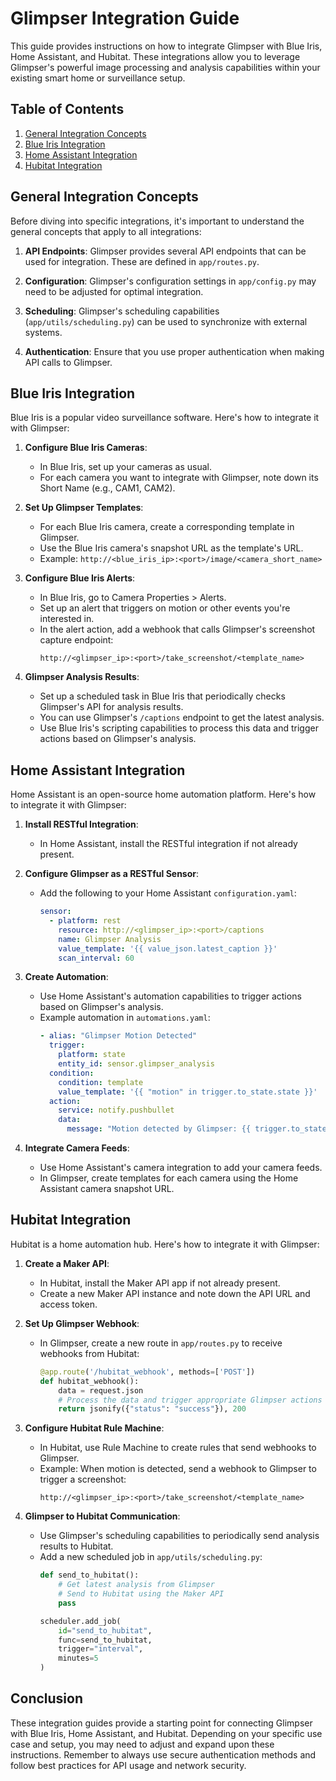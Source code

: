 # Glimpser Integration Guide

This guide provides instructions on how to integrate Glimpser with Blue Iris, Home Assistant, and Hubitat. These integrations allow you to leverage Glimpser's powerful image processing and analysis capabilities within your existing smart home or surveillance setup.

## Table of Contents

1. [General Integration Concepts](#general-integration-concepts)
2. [Blue Iris Integration](#blue-iris-integration)
3. [Home Assistant Integration](#home-assistant-integration)
4. [Hubitat Integration](#hubitat-integration)

## General Integration Concepts

Before diving into specific integrations, it's important to understand the general concepts that apply to all integrations:

1. **API Endpoints**: Glimpser provides several API endpoints that can be used for integration. These are defined in `app/routes.py`.

2. **Configuration**: Glimpser's configuration settings in `app/config.py` may need to be adjusted for optimal integration.

3. **Scheduling**: Glimpser's scheduling capabilities (`app/utils/scheduling.py`) can be used to synchronize with external systems.

4. **Authentication**: Ensure that you use proper authentication when making API calls to Glimpser.

## Blue Iris Integration

Blue Iris is a popular video surveillance software. Here's how to integrate it with Glimpser:

1. **Configure Blue Iris Cameras**:
   - In Blue Iris, set up your cameras as usual.
   - For each camera you want to integrate with Glimpser, note down its Short Name (e.g., CAM1, CAM2).

2. **Set Up Glimpser Templates**:
   - For each Blue Iris camera, create a corresponding template in Glimpser.
   - Use the Blue Iris camera's snapshot URL as the template's URL.
   - Example: `http://<blue_iris_ip>:<port>/image/<camera_short_name>`

3. **Configure Blue Iris Alerts**:
   - In Blue Iris, go to Camera Properties > Alerts.
   - Set up an alert that triggers on motion or other events you're interested in.
   - In the alert action, add a webhook that calls Glimpser's screenshot capture endpoint:
     ```
     http://<glimpser_ip>:<port>/take_screenshot/<template_name>
     ```

4. **Glimpser Analysis Results**:
   - Set up a scheduled task in Blue Iris that periodically checks Glimpser's API for analysis results.
   - You can use Glimpser's `/captions` endpoint to get the latest analysis.
   - Use Blue Iris's scripting capabilities to process this data and trigger actions based on Glimpser's analysis.

## Home Assistant Integration

Home Assistant is an open-source home automation platform. Here's how to integrate it with Glimpser:

1. **Install RESTful Integration**:
   - In Home Assistant, install the RESTful integration if not already present.

2. **Configure Glimpser as a RESTful Sensor**:
   - Add the following to your Home Assistant `configuration.yaml`:
     ```yaml
     sensor:
       - platform: rest
         resource: http://<glimpser_ip>:<port>/captions
         name: Glimpser Analysis
         value_template: '{{ value_json.latest_caption }}'
         scan_interval: 60
     ```

3. **Create Automation**:
   - Use Home Assistant's automation capabilities to trigger actions based on Glimpser's analysis.
   - Example automation in `automations.yaml`:
     ```yaml
     - alias: "Glimpser Motion Detected"
       trigger:
         platform: state
         entity_id: sensor.glimpser_analysis
       condition:
         condition: template
         value_template: '{{ "motion" in trigger.to_state.state }}'
       action:
         service: notify.pushbullet
         data:
           message: "Motion detected by Glimpser: {{ trigger.to_state.state }}"
     ```

4. **Integrate Camera Feeds**:
   - Use Home Assistant's camera integration to add your camera feeds.
   - In Glimpser, create templates for each camera using the Home Assistant camera snapshot URL.

## Hubitat Integration

Hubitat is a home automation hub. Here's how to integrate it with Glimpser:

1. **Create a Maker API**:
   - In Hubitat, install the Maker API app if not already present.
   - Create a new Maker API instance and note down the API URL and access token.

2. **Set Up Glimpser Webhook**:
   - In Glimpser, create a new route in `app/routes.py` to receive webhooks from Hubitat:
     ```python
     @app.route('/hubitat_webhook', methods=['POST'])
     def hubitat_webhook():
         data = request.json
         # Process the data and trigger appropriate Glimpser actions
         return jsonify({"status": "success"}), 200
     ```

3. **Configure Hubitat Rule Machine**:
   - In Hubitat, use Rule Machine to create rules that send webhooks to Glimpser.
   - Example: When motion is detected, send a webhook to Glimpser to trigger a screenshot:
     ```
     http://<glimpser_ip>:<port>/take_screenshot/<template_name>
     ```

4. **Glimpser to Hubitat Communication**:
   - Use Glimpser's scheduling capabilities to periodically send analysis results to Hubitat.
   - Add a new scheduled job in `app/utils/scheduling.py`:
     ```python
     def send_to_hubitat():
         # Get latest analysis from Glimpser
         # Send to Hubitat using the Maker API
         pass

     scheduler.add_job(
         id="send_to_hubitat",
         func=send_to_hubitat,
         trigger="interval",
         minutes=5
     )
     ```

## Conclusion

These integration guides provide a starting point for connecting Glimpser with Blue Iris, Home Assistant, and Hubitat. Depending on your specific use case and setup, you may need to adjust and expand upon these instructions. Remember to always use secure authentication methods and follow best practices for API usage and network security.
